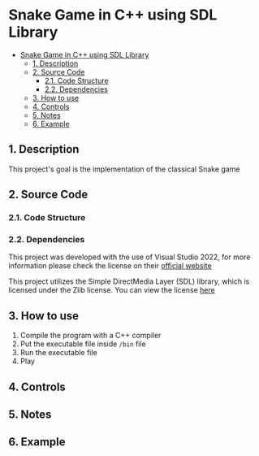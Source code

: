 # Snake Game in C++ using SDL Library
- [Snake Game in C++ using SDL Library](#snake-game-in-c-using-sdl-library)
  - [1. Description](#1-description)
  - [2. Source Code](#2-source-code)
    - [2.1. Code Structure](#21-code-structure)
    - [2.2. Dependencies](#22-dependencies)
  - [3. How to use](#3-how-to-use)
  - [4. Controls](#4-controls)
  - [5. Notes](#5-notes)
  - [6. Example](#6-example)

## 1. Description
This project's goal is the implementation of the classical Snake game

## 2. Source Code

### 2.1. Code Structure

### 2.2. Dependencies

This project was developed with the use of Visual Studio 2022, for more information please check the license on their [official website](https://visualstudio.microsoft.com/license-terms/vs2022-ga-community/)

This project utilizes the Simple DirectMedia Layer (SDL) library, which is licensed under the Zlib license. You can view the license [here](https://github.com/libsdl-org/SDL/blob/main/LICENSE.txt)

## 3. How to use

1. Compile the program with a C++ compiler
2. Put the executable file inside `/bin` file
3. Run the executable file
4. Play

## 4. Controls

## 5. Notes

## 6. Example